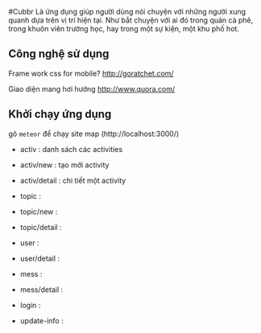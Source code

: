 #Cubbr
Là ứng dụng giúp người dùng nói chuyện với những người xung quanh dựa trên vị trí hiện tại. Như bắt chuyện với ai đó trong quán cà phê, trong khuôn viên trường học, hay trong một sự kiện, một khu phố hot.


## Công nghệ sử dụng
Frame work css for mobile?
http://goratchet.com/

Giao diện mang hơi hướng
http://www.quora.com/

## Khởi chạy ứng dụng
gõ `meteor` để chạy
site map (http://localhost:3000/)
  - activ          : danh sách các activities
  - activ/new      : tạo mới activity
  - activ/detail   : chi tiết một activity

  - topic          :
  - topic/new      :
  - topic/detail   :

  - user           :
  - user/detail    :

  - mess           :
  - mess/detail    :

  - login          :
  - update-info    :
